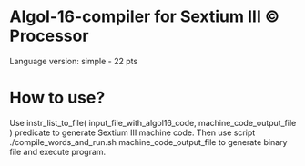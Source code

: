 # Algol-16-compiler for Sextium III © Processor

Language version: simple - 22 pts

# How to use?

Use instr_list_to_file( input_file_with_algol16_code, machine_code_output_file ) predicate to generate Sextium III machine code.
Then use script ./compile_words_and_run.sh machine_code_output_file to generate binary file and execute program.

